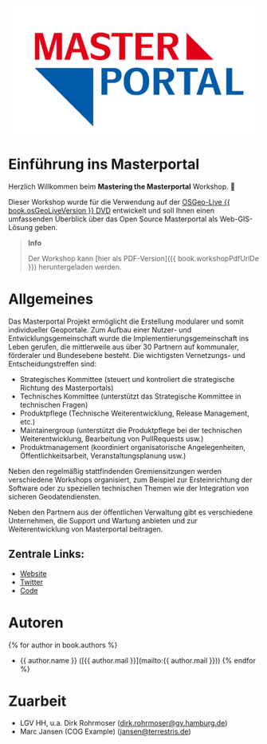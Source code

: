 ![Masterportal Logo](./assets/LGV_Masterportal_quer_rgb.png)

# Einführung ins Masterportal

Herzlich Willkommen beim **Mastering the Masterportal** Workshop. :wave:

Dieser Workshop wurde für die Verwendung auf der [OSGeo-Live {{ book.osGeoLiveVersion }} DVD](https://live.osgeo.org) entwickelt und soll Ihnen einen umfassenden Überblick über das Open Source Masterportal als Web-GIS-Lösung geben.

> **Info**
>
> Der Workshop kann [hier als PDF-Version]({{ book.workshopPdfUrlDe }}) heruntergeladen werden.

# Allgemeines

Das Masterportal Projekt ermöglicht die Erstellung modularer und somit individueller Geoportale. Zum Aufbau einer Nutzer- und Entwicklungsgemeinschaft wurde die Implementierungsgemeinschaft ins Leben gerufen, die mittlerweile aus über 30 Partnern auf kommunaler, förderaler und Bundesebene besteht. Die wichtigsten Vernetzungs- und Entscheidungstreffen sind:

* Strategisches Kommittee (steuert und kontroliert die strategische Richtung des Masterportals)
* Technisches Kommittee (unterstützt das Strategische Kommittee in technischen Fragen)
* Produktpflege (Technische Weiterentwicklung, Release Management, etc.)
* Maintainergroup (unterstützt die Produktpflege bei der technischen Weiterentwicklung, Bearbeitung von PullRequests usw.)
* Produktmanagement (koordiniert organisatorische Angelegenheiten, Öffentlichkeitsarbeit, Veranstaltungsplanung usw.)

Neben den regelmäßig stattfindenden Gremiensitzungen werden verschiedene Workshops organisiert, zum Beispiel zur Ersteinrichtung der Software oder zu speziellen technischen Themen wie der Integration von sicheren Geodatendiensten.

Neben den Partnern aus der öffentlichen Verwaltung gibt es verschiedene Unternehmen, die Support und Wartung anbieten und zur Weiterentwicklung von Masterportal beitragen.


## Zentrale Links:

* [Website](https://www.masterportal.org/)
* [Twitter](https://twitter.com/masterportalorg)
* [Code](https://bitbucket.org/geowerkstatt-hamburg/masterportal/)


# Autoren

{% for author in book.authors %}
  - {{ author.name }} ([{{ author.mail }}](mailto:{{ author.mail }}))
{% endfor %}

# Zuarbeit

- LGV HH, u.a. Dirk Rohrmoser ([dirk.rohrmoser@gv.hamburg.de](mailto::dirk.rohrmoser@gv.hamburg.de))
- Marc Jansen (COG Example) ([jansen@terrestris.de](mailto:jansen@terrestris.de))
